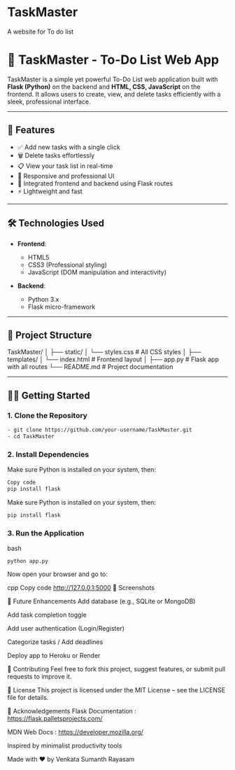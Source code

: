 # TaskMaster
A website for To do list 
# 📝 TaskMaster - To-Do List Web App

TaskMaster is a simple yet powerful To-Do List web application built with **Flask (Python)** on the backend and **HTML, CSS, JavaScript** on the frontend. It allows users to create, view, and delete tasks efficiently with a sleek, professional interface.

---

## 🚀 Features

- ✅ Add new tasks with a single click
- 🗑️ Delete tasks effortlessly
- 📋 View your task list in real-time
- 🎨 Responsive and professional UI
- 🔄 Integrated frontend and backend using Flask routes
- ⚡ Lightweight and fast

---

## 🛠️ Technologies Used

- **Frontend**:
  - HTML5
  - CSS3 (Professional styling)
  - JavaScript (DOM manipulation and interactivity)

- **Backend**:
  - Python 3.x
  - Flask micro-framework

---

## 📁 Project Structure
TaskMaster/
│
├── static/
│ └── styles.css # All CSS styles
│
├── templates/
│ └── index.html # Frontend layout
│
├── app.py # Flask app with all routes
└── README.md # Project documentation


---

## 🧑‍💻 Getting Started

### 1. Clone the Repository

```bash
- git clone https://github.com/your-username/TaskMaster.git
- cd TaskMaster
```
### 2. Install Dependencies
Make sure Python is installed on your system, then:

 ```bash
 Copy code
 pip install flask
 ```
 Make sure Python is installed on your system, then:

 ```bash
 pip install flask
```

### 3. Run the Application
bash
```
python app.py
```
Now open your browser and go to:

cpp
Copy code
http://127.0.0.1:5000
📸 Screenshots


📌 Future Enhancements
 Add database (e.g., SQLite or MongoDB)

 Add task completion toggle

 Add user authentication (Login/Register)

 Categorize tasks / Add deadlines

 Deploy app to Heroku or Render

🤝 Contributing
Feel free to fork this project, suggest features, or submit pull requests to improve it.

📜 License
This project is licensed under the MIT License – see the LICENSE file for details.

🙌 Acknowledgements
Flask Documentation : https://flask.palletsprojects.com/

MDN Web Docs : https://developer.mozilla.org/

Inspired by minimalist productivity tools

Made with ❤️ by Venkata Sumanth Rayasam
